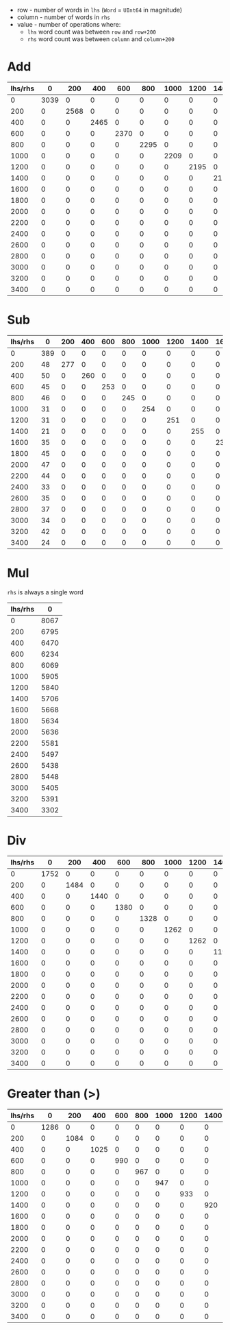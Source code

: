 - row - number of words in `lhs` (`Word` = `UInt64` in magnitude)
- column - number of words in `rhs`
- value - number of operations where:
  - `lhs` word count was between `row` and `row+200`
  - `rhs` word count was between `column` and `column+200`

# Add

|lhs/rhs|0|200|400|600|800|1000|1200|1400|1600|1800|2000|2200|2400|2600|2800|3000|3200|3400|
|-|-|-|-|-|-|-|-|-|-|-|-|-|-|-|-|-|-|-|
|0|3039|0|0|0|0|0|0|0|0|0|0|0|0|0|0|0|0|0|
|200|0|2568|0|0|0|0|0|0|0|0|0|0|0|0|0|0|0|0|
|400|0|0|2465|0|0|0|0|0|0|0|0|0|0|0|0|0|0|0|
|600|0|0|0|2370|0|0|0|0|0|0|0|0|0|0|0|0|0|0|
|800|0|0|0|0|2295|0|0|0|0|0|0|0|0|0|0|0|0|0|
|1000|0|0|0|0|0|2209|0|0|0|0|0|0|0|0|0|0|0|0|
|1200|0|0|0|0|0|0|2195|0|0|0|0|0|0|0|0|0|0|0|
|1400|0|0|0|0|0|0|0|2118|0|0|0|0|0|0|0|0|0|0|
|1600|0|0|0|0|0|0|0|0|2116|0|0|0|0|0|0|0|0|0|
|1800|0|0|0|0|0|0|0|0|0|2118|0|0|0|0|0|0|0|0|
|2000|0|0|0|0|0|0|0|0|0|0|2153|0|0|0|0|0|0|0|
|2200|0|0|0|0|0|0|0|0|0|0|0|2124|0|0|0|0|0|0|
|2400|0|0|0|0|0|0|0|0|0|0|0|0|2075|0|0|0|0|0|
|2600|0|0|0|0|0|0|0|0|0|0|0|0|0|2028|1|0|0|0|
|2800|0|0|0|0|0|0|0|0|0|0|0|0|0|1|2063|0|0|0|
|3000|0|0|0|0|0|0|0|0|0|0|0|0|0|0|0|2046|0|0|
|3200|0|0|0|0|0|0|0|0|0|0|0|0|0|0|0|0|2043|0|
|3400|0|0|0|0|0|0|0|0|0|0|0|0|0|0|0|0|0|1253|


# Sub

|lhs/rhs|0|200|400|600|800|1000|1200|1400|1600|1800|2000|2200|2400|2600|2800|3000|3200|3400|
|-|-|-|-|-|-|-|-|-|-|-|-|-|-|-|-|-|-|-|
|0|389|0|0|0|0|0|0|0|0|0|0|0|0|0|0|0|0|0|
|200|48|277|0|0|0|0|0|0|0|0|0|0|0|0|0|0|0|0|
|400|50|0|260|0|0|0|0|0|0|0|0|0|0|0|0|0|0|0|
|600|45|0|0|253|0|0|0|0|0|0|0|0|0|0|0|0|0|0|
|800|46|0|0|0|245|0|0|0|0|0|0|0|0|0|0|0|0|0|
|1000|31|0|0|0|0|254|0|0|0|0|0|0|0|0|0|0|0|0|
|1200|31|0|0|0|0|0|251|0|0|0|0|0|0|0|0|0|0|0|
|1400|21|0|0|0|0|0|0|255|0|0|0|0|0|0|0|0|0|0|
|1600|35|0|0|0|0|0|0|0|239|0|0|0|0|0|0|0|0|0|
|1800|45|0|0|0|0|0|0|0|0|226|0|0|0|0|0|0|0|0|
|2000|47|0|0|0|0|0|0|0|0|0|222|0|0|0|0|0|0|0|
|2200|44|0|0|0|0|0|0|0|0|0|0|223|0|0|0|0|0|0|
|2400|33|0|0|0|0|0|0|0|0|0|0|0|230|0|0|0|0|0|
|2600|35|0|0|0|0|0|0|0|0|0|0|0|0|228|0|0|0|0|
|2800|37|0|0|0|0|0|0|0|0|0|0|0|0|0|224|0|0|0|
|3000|34|0|0|0|0|0|0|0|0|0|0|0|0|0|0|225|0|0|
|3200|42|0|0|0|0|0|0|0|0|0|0|0|0|0|0|0|217|0|
|3400|24|0|0|0|0|0|0|0|0|0|0|0|0|0|0|0|0|134|


# Mul

`rhs` is always a single word

|lhs/rhs|0|
|-|-|
|0|8067|
|200|6795|
|400|6470|
|600|6234|
|800|6069|
|1000|5905|
|1200|5840|
|1400|5706|
|1600|5668|
|1800|5634|
|2000|5636|
|2200|5581|
|2400|5497|
|2600|5438|
|2800|5448|
|3000|5405|
|3200|5391|
|3400|3302|


# Div

|lhs/rhs|0|200|400|600|800|1000|1200|1400|1600|1800|2000|2200|2400|2600|2800|3000|3200|3400|
|-|-|-|-|-|-|-|-|-|-|-|-|-|-|-|-|-|-|-|
|0|1752|0|0|0|0|0|0|0|0|0|0|0|0|0|0|0|0|0|
|200|0|1484|0|0|0|0|0|0|0|0|0|0|0|0|0|0|0|0|
|400|0|0|1440|0|0|0|0|0|0|0|0|0|0|0|0|0|0|0|
|600|0|0|0|1380|0|0|0|0|0|0|0|0|0|0|0|0|0|0|
|800|0|0|0|0|1328|0|0|0|0|0|0|0|0|0|0|0|0|0|
|1000|0|0|0|0|0|1262|0|0|0|0|0|0|0|0|0|0|0|0|
|1200|0|0|0|0|0|0|1262|0|0|0|0|0|0|0|0|0|0|0|
|1400|0|0|0|0|0|0|0|1198|0|0|0|0|0|0|0|0|0|0|
|1600|0|0|0|0|0|0|0|0|1206|0|0|0|0|0|0|0|0|0|
|1800|0|0|0|0|0|0|0|0|0|1218|0|0|0|0|0|0|0|0|
|2000|0|0|0|0|0|0|0|0|0|0|1260|0|0|0|0|0|0|0|
|2200|0|0|0|0|0|0|0|0|0|0|0|1240|0|0|0|0|0|0|
|2400|0|0|0|0|0|0|0|0|0|0|0|0|1196|0|0|0|0|0|
|2600|0|0|0|0|0|0|0|0|0|0|0|0|0|1156|0|0|0|0|
|2800|0|0|0|0|0|0|0|0|0|0|0|0|0|2|1196|0|0|0|
|3000|0|0|0|0|0|0|0|0|0|0|0|0|0|0|0|1184|0|0|
|3200|0|0|0|0|0|0|0|0|0|0|0|0|0|0|0|0|1186|0|
|3400|0|0|0|0|0|0|0|0|0|0|0|0|0|0|0|0|0|728|


# Greater than (>)

|lhs/rhs|0|200|400|600|800|1000|1200|1400|1600|1800|2000|2200|2400|2600|2800|3000|3200|3400|
|-|-|-|-|-|-|-|-|-|-|-|-|-|-|-|-|-|-|-|
|0|1286|0|0|0|0|0|0|0|0|0|0|0|0|0|0|0|0|0|
|200|0|1084|0|0|0|0|0|0|0|0|0|0|0|0|0|0|0|0|
|400|0|0|1025|0|0|0|0|0|0|0|0|0|0|0|0|0|0|0|
|600|0|0|0|990|0|0|0|0|0|0|0|0|0|0|0|0|0|0|
|800|0|0|0|0|967|0|0|0|0|0|0|0|0|0|0|0|0|0|
|1000|0|0|0|0|0|947|0|0|0|0|0|0|0|0|0|0|0|0|
|1200|0|0|0|0|0|0|933|0|0|0|0|0|0|0|0|0|0|0|
|1400|0|0|0|0|0|0|0|920|0|0|0|0|0|0|0|0|0|0|
|1600|0|0|0|0|0|0|0|0|910|0|0|0|0|0|0|0|0|0|
|1800|0|0|0|0|0|0|0|0|0|900|1|0|0|0|0|0|0|0|
|2000|0|0|0|0|0|0|0|0|0|0|892|0|0|0|0|0|0|0|
|2200|0|0|0|0|0|0|0|0|0|0|0|885|0|0|0|0|0|0|
|2400|0|0|0|0|0|0|0|0|0|0|0|0|878|0|0|0|0|0|
|2600|0|0|0|0|0|0|0|0|0|0|0|0|0|872|1|0|0|0|
|2800|0|0|0|0|0|0|0|0|0|0|0|0|0|0|866|1|0|0|
|3000|0|0|0|0|0|0|0|0|0|0|0|0|0|0|0|861|0|0|
|3200|0|0|0|0|0|0|0|0|0|0|0|0|0|0|0|0|857|0|
|3400|0|0|0|0|0|0|0|0|0|0|0|0|0|0|0|0|0|526|


